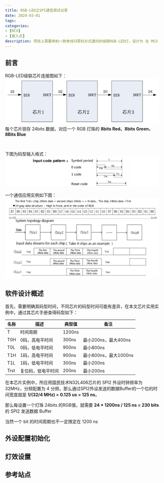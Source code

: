 ```yaml
---
title: RGB-LED之SPI通信调试记录
date: 2024-03-01
tags:
categories:
- [MCU]
- [嵌入式]
description: 项目上需要用到一款单线归零码方式通讯的级联RGB-LED灯，设计为 在 MCU 端通过 SPI-MOSI 引脚来实现对 RGB-LED 的控制，而在移植驱动调试的过程中，不可避免地会出现一些小波折。因此，写下此篇文章，记录 RGB-LED 灯的 SPI 通信调试过程。
---
```





## 前言


RGB-LED级联芯片连接图如下：
![alt text](../pictures/RGB-LED芯片连接示意.png)
每个芯片锁存 24bits 数据，对应一个 RGB 灯珠的 **8bits Red、8bits Green、8Bits Blue**


<br>

下图为码型输入格式：
![alt text](../pictures/RGB-LED码型示意.png)

一个通信应用实例如下图：
![alt text](../pictures/RGB-LED通信实例应用.png)


## 软件设计概述

首先，需要明确其码型时间，不同芯片的码型时间可能有差异，在本文芯片实用实例中，通过其芯片手册查得码型如下：

| 名称 | 描述 | 典型值 | 备注 |
|---|---|---|---|
| T | 时间周期 | 1200ns |  |
| T0H | 0码，高电平时间 | 300ns | 最小200ns，最大400ns |
| T0L | 0码，低电平时间 | 900ns | 最小800ns |
| T1H | 1码，高电平时间 | 900ns | 最小800ns，最大1000ns |
| T1L | 1码，低电平时间 | 300ns | 最小200ns |
| Trst | 复位码，低电平时间 | 200ns | 最小200ns |

在本芯片实例中，所应用国民技术N32L406芯片的 SPI2 外设时钟频率为 32MHz，分频配置为 4 分频，那么通过SPI2外设发送的数据Buffer的一个位的时间宽度就是 **1/(32/4 MHz) = 0.125 us = 125 ns**。

那么每设置一个灯珠 24bits 的RGB值，就需要 **24 * 1200ns / 125 ns = 230 bits** 的 SPI2 发送数据 Buffer

当然一个 bit 的时间周期也不一定限定在 1200 ns

## 外设配置初始化



## 灯效设置



## 参考站点


